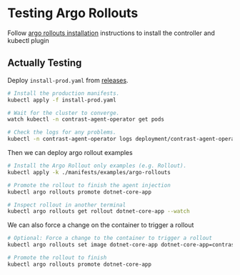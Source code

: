 # Testing Argo Rollouts

Follow [argo rollouts installation](https://argo-rollouts.readthedocs.io/en/stable/installation/) instructions to install the controller and kubectl plugin

## Actually Testing

Deploy `install-prod.yaml` from [releases](https://github.com/Contrast-Security-OSS/agent-operator/releases).

```bash
# Install the production manifests.
kubectl apply -f install-prod.yaml

# Wait for the cluster to converge.
watch kubectl -n contrast-agent-operator get pods

# Check the logs for any problems.
kubectl -n contrast-agent-operator logs deployment/contrast-agent-operator -f
```

Then we can deploy argo rollout examples

```bash
# Install the Argo Rollout only examples (e.g. Rollout).
kubectl apply -k ./manifests/examples/argo-rollouts

# Promote the rollout to finish the agent injection
kubectl argo rollouts promote dotnet-core-app

# Inspect rollout in another terminal
kubectl argo rollouts get rollout dotnet-core-app --watch
```

We can also force a change on the container to trigger a rollout

```bash
# Optional: Force a change to the container to trigger a rollout
kubectl argo rollouts set image dotnet-core-app dotnet-core-app=contrast/sample-app-aspnetcore:main

# Promote the rollout to finish
kubectl argo rollouts promote dotnet-core-app
```
